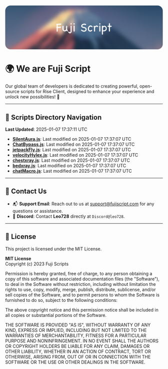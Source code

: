 ![Banner](.github/b.webp)

# 🌍 **We are Fuji Script**

Our global team of developers is dedicated to creating powerful, open-source scripts for Rise Client, designed to enhance your experience and unlock new possibilities! 🌟

---
<!-- SCRIPTS_NAVIGATION_START -->
## 📂 **Scripts Directory Navigation**

**Last Updated**: 2025-01-07 17:37:11 UTC

- **[SilentAura.js](scripts/SilentAura.js)**: Last modified on 2025-01-07 17:37:07 UTC
- **[ChatBypass.js](scripts/ChatBypass.js)**: Last modified on 2025-01-07 17:37:07 UTC
- **[jetpackFly.js](scripts/jetpackFly.js)**: Last modified on 2025-01-07 17:37:07 UTC
- **[velocityHylex.js](scripts/velocityHylex.js)**: Last modified on 2025-01-07 17:37:07 UTC
- **[chestxray.js](scripts/chestxray.js)**: Last modified on 2025-01-07 17:37:07 UTC
- **[bedxray.js](scripts/bedxray.js)**: Last modified on 2025-01-07 17:37:07 UTC
- **[chatMacro.js](scripts/chatMacro.js)**: Last modified on 2025-01-07 17:37:07 UTC

<!-- SCRIPTS_NAVIGATION_END -->

---

## 💬 **Contact Us**  
- 📬 **Support Email**: Reach out to us at [support@fujiscript.com](mailto:support@fujiscript.com) for any questions or assistance.  
- 💬 **Discord**: Contact **Leo728** directly at `Discord@leo728`.

---

## 📜 **License**

This project is licensed under the MIT License.  

**MIT License**  
Copyright (c) 2023 Fuji Scripts  

Permission is hereby granted, free of charge, to any person obtaining a copy of this software and associated documentation files (the "Software"), to deal in the Software without restriction, including without limitation the rights to use, copy, modify, merge, publish, distribute, sublicense, and/or sell copies of the Software, and to permit persons to whom the Software is furnished to do so, subject to the following conditions:  

The above copyright notice and this permission notice shall be included in all copies or substantial portions of the Software.  

THE SOFTWARE IS PROVIDED "AS IS", WITHOUT WARRANTY OF ANY KIND, EXPRESS OR IMPLIED, INCLUDING BUT NOT LIMITED TO THE WARRANTIES OF MERCHANTABILITY, FITNESS FOR A PARTICULAR PURPOSE AND NONINFRINGEMENT. IN NO EVENT SHALL THE AUTHORS OR COPYRIGHT HOLDERS BE LIABLE FOR ANY CLAIM, DAMAGES OR OTHER LIABILITY, WHETHER IN AN ACTION OF CONTRACT, TORT OR OTHERWISE, ARISING FROM, OUT OF OR IN CONNECTION WITH THE SOFTWARE OR THE USE OR OTHER DEALINGS IN THE SOFTWARE.  
